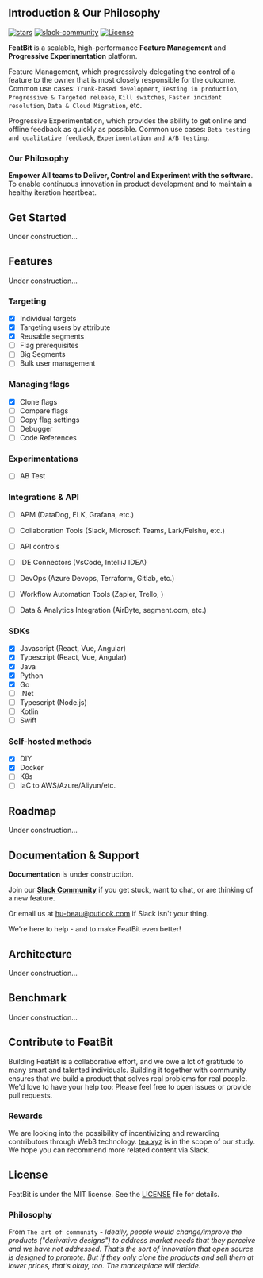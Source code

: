 


## Introduction & Our Philosophy


[![stars](https://img.shields.io/github/stars/featbit/featbit.svg?style=flat&logo=github&colorB=red&label=stars)](https://github.com/featbit/featbit)                   [![slack-community](https://img.shields.io/badge/slack-join-3CC798?style=social&logo=slack)](https://join.slack.com/t/featbit/shared_invite/zt-1ew5e2vbb-x6Apan1xZOaYMnFzqZkGNQ)  [![License](https://img.shields.io/static/v1?label=license&message=MIT&color=brightgreen)](https://github.com/featbit/featbit/blob/main/LICENSE)


**FeatBit** is a scalable, high-performance **Feature Management** and **Progressive Experimentation** platform.

Feature Management, which progressively delegating the control of a feature to the owner that is most closely responsible for the outcome. Common use cases: `Trunk-based development`, `Testing in production`, `Progressive & Targeted release`, `Kill switches`, `Faster incident resolution`, `Data & Cloud Migration`, etc.
    
Progressive Experimentation, which provides the ability to get online and offline feedback as quickly as possible. Common use cases: `Beta testing and qualitative feedback`, `Experimentation and A/B testing`.

### Our Philosophy
**Empower All teams to Deliver, Control and Experiment with the software**. To enable continuous innovation in product development and to maintain a healthy iteration heartbeat. 


## Get Started

Under construction...

## Features

Under construction...

### Targeting
- [x] Individual targets
- [x] Targeting users by attribute
- [x] Reusable segments
- [ ] Flag prerequisites
- [ ] Big Segments
- [ ] Bulk user management

### Managing flags
- [x] Clone flags
- [ ] Compare flags
- [ ] Copy flag settings
- [ ] Debugger
- [ ] Code References

### Experimentations
- [ ] AB Test

### Integrations & API
- [ ] APM (DataDog, ELK, Grafana, etc.)
- [ ] Collaboration Tools (Slack, Microsoft Teams, Lark/Feishu, etc.)
- [ ] API controls
- [ ] IDE Connectors (VsCode, IntelliJ IDEA)
- [ ] DevOps (Azure Devops, Terraform, Gitlab, etc.)
- [ ] Workflow Automation Tools (Zapier, Trello, )
- [ ] Data & Analytics Integration (AirByte, segment.com, etc.)


### SDKs
- [x] Javascript (React, Vue, Angular)
- [x] Typescript (React, Vue, Angular)
- [x] Java
- [x] Python
- [x] Go 
- [ ] .Net
- [ ] Typescript (Node.js)
- [ ] Kotlin
- [ ] Swift

### Self-hosted methods
- [x] DIY
- [x] Docker
- [ ] K8s
- [ ] IaC to AWS/Azure/Aliyun/etc.

## Roadmap

Under construction...

## Documentation & Support

**Documentation** is under construction.

Join our [**Slack Community**](https://join.slack.com/t/featbit/shared_invite/zt-1ew5e2vbb-x6Apan1xZOaYMnFzqZkGNQ) if you get stuck, want to chat, or are thinking of a new feature.

Or email us at hu-beau@outlook.com if Slack isn't your thing.

We're here to help - and to make FeatBit even better!

## Architecture

Under construction...

## Benchmark

Under construction...

## Contribute to FeatBit

Building FeatBit is a collaborative effort, and we owe a lot of gratitude to many smart and talented individuals. Building it together with community ensures that we build a product that solves real problems for real people. We'd love to have your help too: Please feel free to open issues or provide pull requests.

### Rewards

We are looking into the possibility of incentivizing and rewarding contributors through Web3 technology. [tea.xyz](https://tea.xyz) is in the scope of our study. We hope you can recommend more related content via Slack.

## License

FeatBit is under the MIT license. See the [LICENSE](https://github.com/featbit/featbit/blob/main/LICENSE) file for details.

### Philosophy

From `The art of community` - *Ideally, people would change/improve the products
("derivative designs") to address market needs that they perceive and we have not addressed.
That’s the sort of innovation that open source is designed to promote. But if they only clone the
products and sell them at lower prices, that’s okay, too. The marketplace will decide.*

